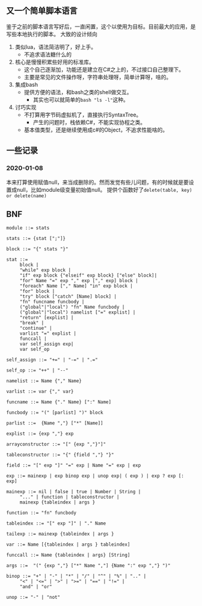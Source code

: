 ## 又一个简单脚本语言
鉴于之前的脚本语言写好后，一直闲置，这个以使用为目标。目前最大的应用，是写些本地执行的脚本。
大致的设计倾向
1. 类似lua，语法简洁明了，好上手。
	- 不追求语法糖什么的
2. 核心是慢慢积累些好用的标准库。
	- 这个自己逐渐加，功能还是建立在C#之上的，不过接口自己整理下。
	- 主要是常见的文件操作呀，字符串处理呀，简单计算呀，啥的。
3. 集成bash
	- 提供方便的语法，和bash之类的shell做交互。
		- 其实也可以就简单的`bash "ls -l"`这种。
4. 讨巧实现
	- 不打算用字节码虚拟机了，直接执行SyntaxTree。
		- 产生的问题时，栈依赖C#，不能实现协程之类。
	- 基本值类型，还是继续使用成c#的Object，不追求性能啥的。

## 一些记录
### 2020-01-08
本来打算使用赋值null，来当成删除的。然而发觉有些儿问题，有的时候就是要设置成null，比如module级变量初始值null。
提供个函数好了`delete(table, key) or delete(name)`

## BNF
```
module ::= stats

stats ::= {stat [";"]}

block ::= "{" stats "}"

stat ::=
     block |
     "while" exp block |
     "if" exp block {"elseif" exp block} ["else" block]|
     "for" Name "=" exp "," exp ["," exp] block |
     "foreach" Name ["," Name] "in" exp block |
	 "for" block |
	 "try" block ["catch" [Name] block] | 
     "fn" funcname funcbody |
     ("global"|"local") "fn" Name funcbody |
     ("global"|"local") namelist ["=" explist] |
     "return" [explist] |
     "break" |
     "continue" |
     varlist "=" explist |
     funccall |
     var self_assign exp|
     var self_op

self_assign ::= "+=" | "-=" | ".="

self_op ::= "++" | "--"

namelist ::= Name {"," Name}

varlist ::= var {"," var}

funcname ::= Name {"." Name} [":" Name]

funcbody ::= "(" [parlist] ")" block

parlist ::=  {Name ","} ["*" [Name]]

explist ::= {exp ","} exp

arrayconstructor ::= "[" {exp ","}"]"

tableconstructor ::= "{" {field ","} "}"

field ::= "[" exp "]" "=" exp | Name "=" exp | exp

exp ::= mainexp | exp binop exp | unop exp| ( exp ) | exp ? exp [: exp]

mainexp ::= nil | false | true | Number | String |
     "..." | function | tableconstructor |
     mainexp {tableindex | args }

function ::= "fn" funcbody

tableindex ::= "[" exp "]" | "." Name

tailexp ::= mainexp {tableindex | args }

var ::= Name [{tableindex | args } tableindex]

funccall ::= Name {tableindex | args} [String]

args ::=  "(" {exp ","} ["*" Name ","] {Name ":" exp ","} ")"

binop ::= "+" | "-" | "*" | "/" | "^" | "%" | ".." |
     "<" | "<=" | ">" | ">=" | "==" | "!=" |
     "and" | "or"

unop ::= "-" | "not"

```